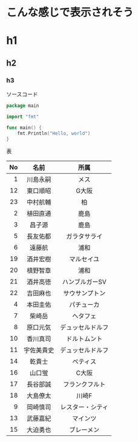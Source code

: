 # こんな感じで表示されそう

# h1

## h2

### h3

ソースコード
```go
package main

import "fmt"

func main() {
	fmt.Println("Hello, world")
}
```

表

|No|名前|所属|
|-:|:-:|:-:|
|1|川島永嗣|メス|
|12|東口順昭|G大阪|
|23|中村航輔|柏|
|2|植田直通|鹿島|
|3|昌子源|鹿島|
|5|長友佑都|ガラタサライ|
|6|遠藤航|浦和|
|19|酒井宏樹|マルセイユ|
|20|槙野智章|浦和|
|21|酒井高徳|ハンブルガーSV|
|22|吉田麻也|サウサンプトン|
|4|本田圭佑|パチューカ|
|7|柴崎岳|ヘタフェ|
|8|原口元気|デュッセルドルフ|
|10|香川真司|ドルトムント|
|11|宇佐美貴史|デュッセルドルフ|
|14|乾貴士|ベティス|
|16|山口蛍|C大阪|
|17|長谷部誠|フランクフルト|
|18|大島僚太|川崎F|
|9|岡崎慎司|レスター・シティ|
|13|武藤嘉紀|マインツ|
|15|大迫勇也|ブレーメン|
